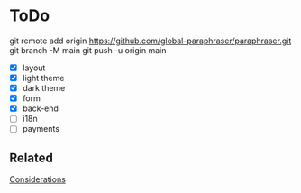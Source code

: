# ToDo

git remote add origin https://github.com/global-paraphraser/paraphraser.git
git branch -M main
git push -u origin main

- [x] layout
- [x] light theme
- [x] dark theme
- [x] form
- [x] back-end
- [ ] i18n
- [ ] payments

## Related

[Considerations](considerations/considerations.md)
